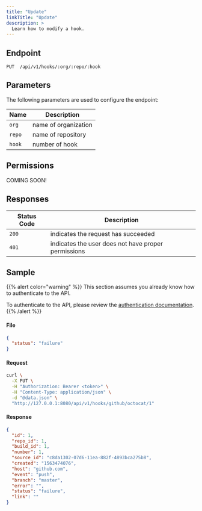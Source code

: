 ```yaml
---
title: "Update"
linkTitle: "Update"
description: >
  Learn how to modify a hook.
---
```


## Endpoint

```
PUT  /api/v1/hooks/:org/:repo/:hook
```

## Parameters

The following parameters are used to configure the endpoint:

| Name   | Description          |
| ------ | -------------------- |
| `org`  | name of organization |
| `repo` | name of repository   |
| `hook` | number of hook       |

## Permissions

COMING SOON!

## Responses

| Status Code | Description                                         |
| ----------- | --------------------------------------------------- |
| `200`       | indicates the request has succeeded                 |
| `401`       | indicates the user does not have proper permissions |

## Sample

{{% alert color="warning" %}}
This section assumes you already know how to authenticate to the API.

To authenticate to the API, please review the [authentication documentation](/docs/api/authentication).
{{% /alert %}}

#### File

```json
{
  "status": "failure"
}
```

#### Request

```sh
curl \
  -X PUT \
  -H "Authorization: Bearer <token>" \
  -H "Content-Type: application/json" \
  -d "@data.json" \
  "http://127.0.0.1:8080/api/v1/hooks/github/octocat/1"
```

#### Response

```json
{
  "id": 1,
  "repo_id": 1,
  "build_id": 1,
  "number": 1,
  "source_id": "c8da1302-07d6-11ea-882f-4893bca275b8",
  "created": "1563474076",
  "host": "github.com",
  "event": "push",
  "branch": "master",
  "error": "",
  "status": "failure",
  "link": ""
}
```
